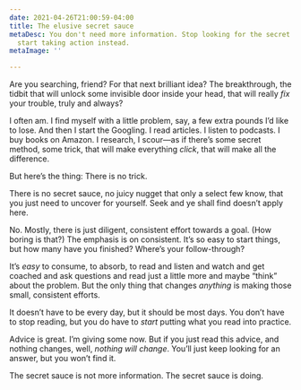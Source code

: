 ```yaml
---
date: 2021-04-26T21:00:59-04:00
title: The elusive secret sauce
metaDesc: You don't need more information. Stop looking for the secret sauce, and
  start taking action instead.
metaImage: ''

---
```

Are you searching, friend? For that next brilliant idea? The breakthrough, the tidbit that will unlock some invisible door inside your head, that will really _fix_ your trouble, truly and always?

I often am. I find myself with a little problem, say, a few extra pounds I’d like to lose. And then I start the Googling. I read articles. I listen to podcasts. I buy books on Amazon. I research, I scour—as if there’s some secret method, some trick, that will make everything _click_, that will make all the difference.

But here’s the thing: There is no trick.

There is no secret sauce, no juicy nugget that only a select few know, that you just need to uncover for yourself. Seek and ye shall find doesn’t apply here.

No. Mostly, there is just diligent, consistent effort towards a goal. (How boring is that?) The emphasis is on consistent. It’s so easy to start things, but how many have you finished? Where’s your follow-through?

It’s _easy_ to consume, to absorb, to read and listen and watch and get coached and ask questions and read just a little more and maybe “think” about the problem. But the only thing that changes _anything_ is making those small, consistent efforts.

It doesn’t have to be every day, but it should be most days. You don’t have to stop reading, but you do have to _start_ putting what you read into practice.

Advice is great. I’m giving some now. But if you just read this advice, and nothing changes, well, _nothing will change_. You’ll just keep looking for an answer, but you won’t find it.

The secret sauce is not more information. The secret sauce is doing.